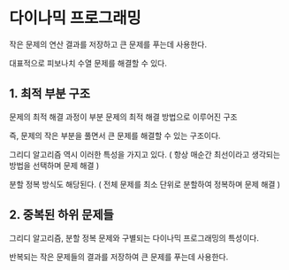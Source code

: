 # 다이나믹 프로그래밍

작은 문제의 연산 결과를 저장하고 큰 문제를 푸는데 사용한다.

대표적으로 피보나치 수열 문제를 해결할 수 있다.

## 1. 최적 부분 구조

문제의 최적 해결 과정이 부분 문제의 최적 해결 방법으로 이루어진 구조

즉, 문제의 작은 부분을 풀면서 큰 문제를 해결할 수 있는 구조이다.

그리디 알고리즘 역시 이러한 특성을 가지고 있다. ( 항상 매순간 최선이라고 생각되는 방법을 선택하며 문제 해결 )

분할 정복 방식도 해당된다. ( 전체 문제를 최소 단위로 분할하여 정복하며 문제 해결 )

## 2. 중복된 하위 문제들

그리디 알고리즘, 분할 정복 문제와 구별되는 다이나믹 프로그래밍의 특성이다.

반복되는 작은 문제들의 결과를 저장하여 큰 문제를 푸는데 사용한다.
